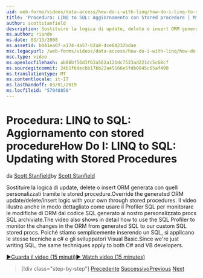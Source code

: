 ```yaml
---
uid: web-forms/videos/data-access/how-do-i-with-linq/how-do-i-linq-to-sql-updating-with-stored-procedures
title: 'Procedura: LINQ to SQL: Aggiornamento con Stored procedure | Microsoft Docs'
author: scottstanfield
description: Sostituire la logica di update, delete o insert ORM generata con quelli personalizzati tramite le stored procedure. Il video illustra inoltre in modo dettagliato come usare il Profiler SQL per...
ms.author: riande
ms.date: 03/13/2008
ms.assetid: b041ea07-a174-4a57-b2a8-4ce64232bdae
msc.legacyurl: /web-forms/videos/data-access/how-do-i-with-linq/how-do-i-linq-to-sql-updating-with-stored-procedures
msc.type: video
ms.openlocfilehash: ab88bf56d3f63a562a121dc7523ad221dc5c68cf
ms.sourcegitcommit: 24b1f6decbb17bb22a45166e5fdb0845c65af498
ms.translationtype: MT
ms.contentlocale: it-IT
ms.lasthandoff: 03/01/2019
ms.locfileid: "57048858"
---
```

<a name="how-do-i-linq-to-sql-updating-with-stored-procedures"></a><span data-ttu-id="a8ffe-104">Procedura: LINQ to SQL: Aggiornamento con stored procedure</span><span class="sxs-lookup"><span data-stu-id="a8ffe-104">How Do I: LINQ to SQL: Updating with Stored Procedures</span></span>
====================
<span data-ttu-id="a8ffe-105">da [Scott Stanfield](https://github.com/scottstanfield)</span><span class="sxs-lookup"><span data-stu-id="a8ffe-105">by [Scott Stanfield](https://github.com/scottstanfield)</span></span>

<span data-ttu-id="a8ffe-106">Sostituire la logica di update, delete o insert ORM generata con quelli personalizzati tramite le stored procedure.</span><span class="sxs-lookup"><span data-stu-id="a8ffe-106">Override the generated ORM update/delete/insert logic with your own through stored procedures.</span></span> <span data-ttu-id="a8ffe-107">Il video illustra anche in modo dettagliato come usare il Profiler SQL per monitorare le modifiche di ORM dal codice SQL generato al nostro personalizzato procs SQL archiviate.</span><span class="sxs-lookup"><span data-stu-id="a8ffe-107">The video also shows in detail how to use the SQL Profiler to monitor the changes in the ORM from generated SQL to our custom SQL stored procs.</span></span> <span data-ttu-id="a8ffe-108">Poiché stiamo semplicemente inserendo un SQL, si applicano le stesse tecniche a c# e gli sviluppatori Visual Basic.</span><span class="sxs-lookup"><span data-stu-id="a8ffe-108">Since we're just writing SQL, the same techniques apply to both C# and VB developers.</span></span>

[<span data-ttu-id="a8ffe-109">&#9654;Guarda il video (15 minuti)</span><span class="sxs-lookup"><span data-stu-id="a8ffe-109">&#9654; Watch video (15 minutes)</span></span>](https://channel9.msdn.com/Blogs/ASP-NET-Site-Videos/how-do-i-linq-to-sql-updating-with-stored-procedures)

> [!div class="step-by-step"]
> <span data-ttu-id="a8ffe-110">[Precedente](how-do-i-linq-to-sql-using-stored-procedures.md)
> [Successivo](how-do-i-linq-to-sql-executing-arbitrary-sql.md)</span><span class="sxs-lookup"><span data-stu-id="a8ffe-110">[Previous](how-do-i-linq-to-sql-using-stored-procedures.md)
[Next](how-do-i-linq-to-sql-executing-arbitrary-sql.md)</span></span>
